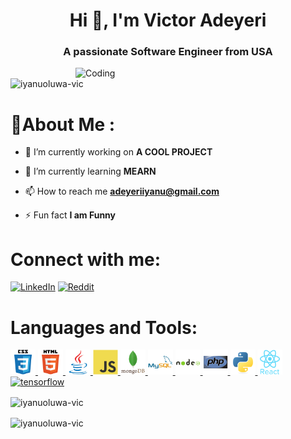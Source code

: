 <h1 align="center">Hi 👋, I'm Victor Adeyeri</h1>
<h3 align="center">A passionate Software Engineer from USA</h3>
<img align="right" alt="Coding" width="400" src="https://thumbs.gfycat.com/ExemplaryFairFeline-mobile.jpg">

<p align="left"> <img src="https://komarev.com/ghpvc/?username=iyanuoluwa-vic&label=Profile%20views&color=0e75b6&style=flat" alt="iyanuoluwa-vic" /> </p>

# 💫About Me :
- 🔭 I’m currently working on **A COOL PROJECT**

- 🌱 I’m currently learning **MEARN**

- 📫 How to reach me **adeyeriiyanu@gmail.com**

- ⚡ Fun fact **I am Funny**

# Connect with me:
[![LinkedIn](https://img.shields.io/badge/LinkedIn-%230077B5.svg?logo=linkedin&logoColor=white)](https://www.linkedin.com/in/victor-adeyeri-026884226/) [![Reddit](https://img.shields.io/badge/Reddit-%23FF4500.svg?logo=Reddit&logoColor=white)](https://www.reddit.com/user/lolVictorA)

# Languages and Tools:
<p align="left"> <a href="https://www.w3schools.com/css/" target="_blank" rel="noreferrer"> <img src="https://raw.githubusercontent.com/devicons/devicon/master/icons/css3/css3-original-wordmark.svg" alt="css3" width="40" height="40"/> </a> <a href="https://www.w3.org/html/" target="_blank" rel="noreferrer"> <img src="https://raw.githubusercontent.com/devicons/devicon/master/icons/html5/html5-original-wordmark.svg" alt="html5" width="40" height="40"/> </a> <a href="https://www.java.com" target="_blank" rel="noreferrer"> <img src="https://raw.githubusercontent.com/devicons/devicon/master/icons/java/java-original.svg" alt="java" width="40" height="40"/> </a> <a href="https://developer.mozilla.org/en-US/docs/Web/JavaScript" target="_blank" rel="noreferrer"> <img src="https://raw.githubusercontent.com/devicons/devicon/master/icons/javascript/javascript-original.svg" alt="javascript" width="40" height="40"/> </a> <a href="https://www.mongodb.com/" target="_blank" rel="noreferrer"> <img src="https://raw.githubusercontent.com/devicons/devicon/master/icons/mongodb/mongodb-original-wordmark.svg" alt="mongodb" width="40" height="40"/> </a> <a href="https://www.mysql.com/" target="_blank" rel="noreferrer"> <img src="https://raw.githubusercontent.com/devicons/devicon/master/icons/mysql/mysql-original-wordmark.svg" alt="mysql" width="40" height="40"/> </a> <a href="https://nodejs.org" target="_blank" rel="noreferrer"> <img src="https://raw.githubusercontent.com/devicons/devicon/master/icons/nodejs/nodejs-original-wordmark.svg" alt="nodejs" width="40" height="40"/> </a> <a href="https://www.php.net" target="_blank" rel="noreferrer"> <img src="https://raw.githubusercontent.com/devicons/devicon/master/icons/php/php-original.svg" alt="php" width="40" height="40"/> </a> <a href="https://www.python.org" target="_blank" rel="noreferrer"> <img src="https://raw.githubusercontent.com/devicons/devicon/master/icons/python/python-original.svg" alt="python" width="40" height="40"/> </a> <a href="https://reactjs.org/" target="_blank" rel="noreferrer"> <img src="https://raw.githubusercontent.com/devicons/devicon/master/icons/react/react-original-wordmark.svg" alt="react" width="40" height="40"/> </a> <a href="https://www.tensorflow.org" target="_blank" rel="noreferrer"> <img src="https://www.vectorlogo.zone/logos/tensorflow/tensorflow-icon.svg" alt="tensorflow" width="40" height="40"/> </a> </p>

<p><img align="center" src="https://github-readme-stats.vercel.app/api/top-langs?username=iyanuoluwa-vic&show_icons=true&locale=en&layout=compact" alt="iyanuoluwa-vic" /></p>

<p><img align="center" src="https://github-readme-streak-stats.herokuapp.com/?user=iyanuoluwa-vic&" alt="iyanuoluwa-vic" /></p>
